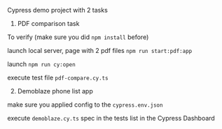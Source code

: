 Cypress demo project with 2 tasks

1. PDF comparison task

To verify (make sure you did `npm install` before)

launch local server, page with 2 pdf files `npm run start:pdf:app`

launch `npm run cy:open`

execute test file `pdf-compare.cy.ts`

2. Demoblaze phone list app

make sure you applied config to the `cypress.env.json`

execute `demoblaze.cy.ts` spec in the tests list in the Cypress Dashboard
